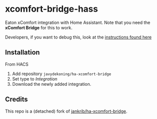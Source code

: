 # xcomfort-bridge-hass

Eaton xComfort integration with Home Assistant. Note that you need the **xComfort Bridge** for this to work.

Developers, if you want to debug this, look at the [instructions found here](Debug.md)

## Installation

From HACS

1. Add repository `javydekoning/ha-xcomfort-bridge`
2. Set type to _Integration_
3. Download the newly added integration.

## Credits

This repo is a (detached) fork of [jankrib/ha-xcomfort-bridge](https://github.com/jankrib/ha-xcomfort-bridge). 